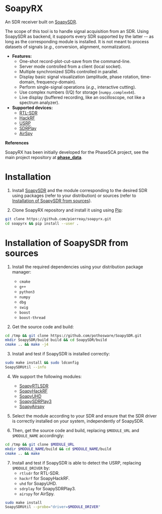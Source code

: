 # SoapyRX

An SDR receiver built on [SoapySDR](https://github.com/pothosware/SoapySDR/wiki).

The scope of this tool is to handle signal acquisition from an SDR.
Using SoapySDR as backend, it supports every SDR supported by the latter -- as long as the corresponding module is installed.
It is not meant to process datasets of signals (*e.g.*, conversion, alignment, normalization).

- **Features:**
    - One-shot record-plot-cut-save from the command-line.
    - Server mode controlled from a client (local socket).
    - Multiple synchronized SDRs controlled in parallel.
    - Display basic signal visualization (amplitude, phase rotation, time-domain, frequency-domain).
    - Perform single-signal operations (*e.g.*, interactive cutting).
    - Use complex numbers (I/Q) for storage (`numpy.complex64`).
    - Live display (buffered recording, like an oscilloscope, not like a spectrum analyzer).
-   **Supported devices:**
    - [RTL-SDR](https://www.rtl-sdr.com/)
    - [HackRF](https://greatscottgadgets.com/hackrf/one/)
    - [USRP](https://www.ettus.com/product-categories/usrp-bus-series/)
    - [SDRPlay](https://www.sdrplay.com/)
    - [AirSpy](https://airspy.com/)

**References**

SoapyRX has been initially developed for the PhaseSCA project, see the main project repository at **[phase_data](https://github.com/pierreay/phase_data.git)**.

# Installation

1. Install [SoapySDR](https://github.com/pothosware/SoapySDR/wiki) and the module corresponding to the desired SDR using packages (refer to your distribution) or sources (refer to [Installation of SoapySDR from sources](#org4130826)).

2.  Clone SoapyRX repository and install it using using [Pip](https://pypi.org/project/pip/):

```bash
git clone https://github.com/pierreay/soapyrx.git
cd soapyrx && pip install --user .
```

# Installation of SoapySDR from sources

1. Install the required dependencies using your distribution package manager:
    - `cmake`
    - `g++`
    - `python3`
    - `numpy`
    - `dbg`
    - `swig`
    - `boost`
    - `boost-thread`

2. Get the source code and build:

```bash
cd /tmp && git clone https://github.com/pothosware/SoapySDR.git
mkdir SoapySDR/build build && cd SoapySDR/build
cmake .. && make -j4
```

3. Install and test if SoapySDR is installed correctly:

```bash
sudo make install && sudo ldconfig
SoapySDRUtil --info
```

4. We support the following modules:
    - [SoapyRTLSDR](https://github.com/pothosware/SoapyRTLSDR)
    - [SoapyHackRF](https://github.com/pothosware/SoapyHackRF.git)
    - [SoapyUHD](https://github.com/pothosware/SoapyUHD.git)
    - [SoapySDRPlay3](https://github.com/pothosware/SoapySDRPlay3)
    - [SoapyAirspy](https://github.com/pothosware/SoapyAirspy)

5. Select the module according to your SDR and ensure that the SDR driver is correctly installed on your system, independently of SoapySDR.

6. Then, get the source code and build, replacing `$MODULE_URL` and `$MODULE_NAME` accordingly:

```bash
cd /tmp && git clone $MODULE_URL
mkdir $MODULE_NAME/build && cd $MODULE_NAME/build
cmake .. && make
```

7. Install and test if SoapySDR is able to detect the USRP, replacing `$MODULE_DRIVER` by:
    - `rtlsdr` for RTL-SDR.
    - `hackrf` for SoapyHackRF.
    - `uhd` for SoapyUHD.
    - `sdrplay` for SoapySDRPlay3.
    - `airspy` for AirSpy.
    
```bash
sudo make install
SoapySDRUtil --probe="driver=$MODULE_DRIVER"
```
